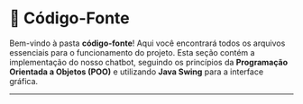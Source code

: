 # 📂 Código-Fonte  

Bem-vindo à pasta **código-fonte**! Aqui você encontrará todos os arquivos essenciais para o funcionamento do projeto. Esta seção contém a implementação do nosso chatbot, seguindo os princípios da **Programação Orientada a Objetos (POO)** e utilizando **Java Swing** para a interface gráfica.  

---



